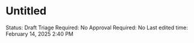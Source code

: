 # Untitled

Status: Draft
Triage Required: No
Approval Required: No
Last edited time: February 14, 2025 2:40 PM